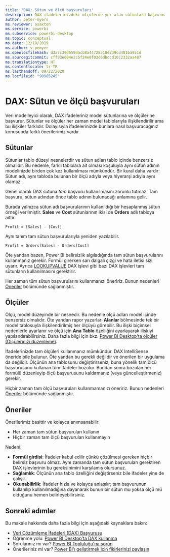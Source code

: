 ```yaml
---
title: 'DAX: Sütun ve ölçü başvuruları'
description: DAX ifadelerinizdeki ölçülerde yer alan sütunlara başvurma yönergeleri.
author: peter-myers
ms.reviewer: asaxton
ms.service: powerbi
ms.subservice: powerbi-desktop
ms.topic: conceptual
ms.date: 12/18/2019
ms.author: v-pemyer
ms.openlocfilehash: d3a7c39d659dacb8a44728518e239cd481ba951d
ms.sourcegitcommit: cff93e604e2c5f24e0f03d6dbdcd10c2332aa487
ms.translationtype: HT
ms.contentlocale: tr-TR
ms.lasthandoff: 09/22/2020
ms.locfileid: "90965245"
---
```

# <a name="dax-column-and-measure-references"></a>DAX: Sütun ve ölçü başvuruları

Veri modelleyici olarak, DAX ifadeleriniz model sütunlarına ve ölçülerine başvurur. Sütunlar ve ölçüler her zaman model tablolarıyla ilişkilendirilir ama bu ilişkiler farklıdır. Dolayısıyla ifadelerinizde bunlara nasıl başvuracağınız konusunda farklı önerilerimiz vardır.

## <a name="columns"></a>Sütunlar

Sütunlar tablo düzeyi nesnelerdir ve sütun adları tablo içinde benzersiz olmalıdır. Bu nedenle, farklı tablolara ait olması koşuluyla aynı sütun adının modelinizde birden çok kez kullanılması mümkündür. Bir kural daha vardır: Sütun adı, aynı tabloda bulunan bir ölçü adıyla veya hiyerarşi adıyla aynı olamaz.

Genel olarak DAX sütuna _tam_ başvuru kullanılmasını zorunlu tutmaz. Tam başvuru, sütun adından önce tablo adının bulunacağı anlamına gelir.

Burada yalnızca sütun adı başvurularının kullanıldığı bir hesaplanmış sütun örneği verilmiştir. **Sales** ve **Cost** sütunlarının ikisi de **Orders** adlı tabloya aittir.

```dax
Profit = [Sales] - [Cost]
```

Aynı tanım tam sütun başvurularıyla yeniden yazılabilir.

```dax
Profit = Orders[Sales] - Orders[Cost]
```

Öte yandan bazen, Power BI belirsizlik algıladığında tam sütun başvurularını kullanmanız gerekir. Formül girerken sarı dalgalı çizgi ve hata iletisi sizi uyarır. Ayrıca [LOOKUPVALUE](/dax/lookupvalue-function-dax) DAX işlevi gibi bazı DAX işlevleri tam sütunların kullanılmasını gerektirir.

Her zaman tüm sütun başvurularını kullanmanızı öneririz. Bunun nedenleri [Öneriler](#recommendations) bölümünde sağlanmıştır.

## <a name="measures"></a>Ölçüler

Ölçü, model düzeyinde bir nesnedir. Bu nedenle ölçü adları model içinde benzersiz olmalıdır. Öte yandan rapor yazarları **Alanlar** bölmesinde tek bir model tablosuyla ilişkilendirilmiş her ölçüyü görebilir. Bu ilişki biçimsel nedenlerle ayarlanır ve ölçü için **Ana Tablo** özelliğini ayarlayarak ilişkiyi yapılandırabilirsiniz. Daha fazla bilgi için bkz. [Power BI Desktop'ta ölçüler (Ölçülerinizi düzenleme)](../transform-model/desktop-measures.md#organizing-your-measures).

İfadelerinizde tam ölçüleri kullanmanız mümkündür. DAX IntelliSense öneride bile bulunur. Öte yandan bu gerekli değildir ve önerilen bir uygulama da değildir. Ölçünün ana tablosunu değiştirirseniz, buna yönelik tam ölçü başvurusunu kullanan tüm ifadeler bozulur. Bundan sonra bozulan her formülü düzenleyip ölçü başvurusunu kaldırmanız (veya güncelleştirmeniz) gerekir.

Hiçbir zaman tam ölçü başvuruları kullanmamanızı öneririz. Bunun nedenleri [Öneriler](#recommendations) bölümünde sağlanmıştır.

## <a name="recommendations"></a>Öneriler

Önerilerimiz basittir ve kolayca anımsanabilir:

- Her zaman tam sütun başvuruları kullanın
- Hiçbir zaman tam ölçü başvuruları kullanmayın

Nedeni:

- **Formül girdisi**: İfadeler kabul edilir çünkü çözülmesi gereken hiçbir belirsiz başvuru olmaz. Aynı zamanda tam sütun başvuruları gerektiren DAX işlevlerinin bu gereksinimini karşılamış olursunuz.
- **Sağlamlık**: Ölçünün ana tablo özelliğini değiştirseniz bile ifadeler yine de çalışır.
- **Okunabilirlik**: İfadeler hızla ve kolayca anlaşılır; tam başvurunun kullanılıp kullanılmadığına dayanarak bunun bir sütun mu yoksa ölçü mü olduğunu hemen belirleyebilirsiniz.

## <a name="next-steps"></a>Sonraki adımlar

Bu makale hakkında daha fazla bilgi için aşağıdaki kaynaklara bakın:

- [Veri Çözümleme İfadeleri (DAX) Başvurusu](/dax/)
- Öğrenme yolu: [Power BI Desktop’ta DAX kullanma](/learn/paths/dax-power-bi/)
- Sorularınız mı var? [Power BI Topluluğu'na sorun](https://community.powerbi.com/)
- Önerileriniz mi var? [Power BI'ı geliştirmek için fikirlerinizi paylaşın](https://ideas.powerbi.com)